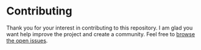 # Contributing

Thank you for your interest in contributing to this repository. I am glad you want help improve the project and create a community. Feel free to [browse the open issues](https://github.com/MasslessParticle/ciac-datasource/issues).
